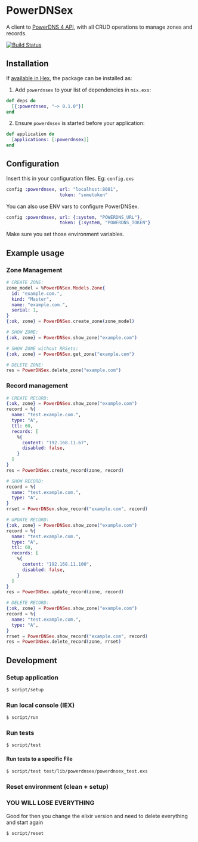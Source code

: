 # PowerDNSex

A client to [PowerDNS 4 API](https://doc.powerdns.com/md/httpapi/README/), with all CRUD operations to manage zones and records.

[![Build Status](https://travis-ci.org/digaoddc/power_dnsex.svg?branch=travis)](https://travis-ci.org/digaoddc/power_dnsex)

## Installation

If [available in Hex](https://hex.pm/docs/publish), the package can be installed as:

  1. Add `powerdnsex` to your list of dependencies in `mix.exs`:

```elixir
def deps do
  [{:powerdnsex, "~> 0.1.0"}]
end
```

  2. Ensure `powerdnsex` is started before your application:

```elixir
def application do
  [applications: [:powerdnsex]]
end
```

## Configuration
Insert this in your configuration files. Eg:  `config.exs`

```elixir
config :powerdnsex, url: "localhost:8081",
                    token: "sometoken"
```

You can also use ENV vars to configure PowerDNSex.
```elixir
config :powerdnsex, url: {:system, "POWERDNS_URL"},
                    token: {:system, "POWERDNS_TOKEN"}
```
Make sure you set those environment variables.

## Example usage

### Zone Management

```elixir
# CREATE ZONE:
zone_model = %PowerDNSex.Models.Zone{
  id: "example.com.",
  kind: "Master",
  name: "example.com.",
  serial: 1,
}
{:ok, zone} = PowerDNSex.create_zone(zone_model)

# SHOW ZONE:
{:ok, zone} = PowerDNSex.show_zone("example.com")

# SHOW ZONE without RRSets:
{:ok, zone} = PowerDNSex.get_zone("example.com")

# DELETE ZONE:
res = PowerDNSex.delete_zone("example.com")
```


### Record management

```elixir
# CREATE RECORD:
{:ok, zone} = PowerDNSex.show_zone("example.com")
record = %{
  name: "test.example.com.",
  type: "A",
  ttl: 60,
  records: [
    %{
      content: "192.168.11.67",
      disabled: false,
    }
  ]
}
res = PowerDNSex.create_record(zone, record)

# SHOW RECORD:
record = %{
  name: "test.example.com.",
  type: "A",
}
rrset = PowerDNSex.show_record("example.com", record)

# UPDATE RECORD:
{:ok, zone} = PowerDNSex.show_zone("example.com")
record = %{
  name: "test.example.com.",
  type: "A",
  ttl: 60,
  records: [
    %{
      content: "192.168.11.100",
      disabled: false,
    }
  ]
}
res = PowerDNSex.update_record(zone, record)

# DELETE RECORD:
{:ok, zone} = PowerDNSex.show_zone("example.com")
record = %{
  name: "test.example.com.",
  type: "A",
}
rrset = PowerDNSex.show_record("example.com", record)
res = PowerDNSex.delete_record(zone, rrset)
```

## Development

### Setup application
```bash
$ script/setup
```

### Run local console (IEX)
```bash
$ script/run
```

### Run tests
```bash
$ script/test
```

#### Run tests to a specific File
```bash
$ script/test test/lib/powerdnsex/powerdnsex_test.exs
```

### Reset environment (clean + setup)
### YOU WILL LOSE EVERYTHING

Good for then you change the elixir version and need to delete everything and start again

```bash
$ script/reset
```


